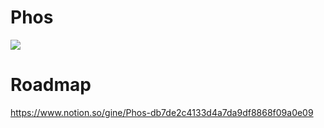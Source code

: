 # Phos
![](https://www.notion.so/image/https%3A%2F%2Fs3-us-west-2.amazonaws.com%2Fsecure.notion-static.com%2F649cd59e-b2fc-4e63-b555-3e1d3f081cd0%2F231565643351_.pic_hd.jpg?table=block&id=f7e5bb2e-3cfe-44ae-a3df-a3c272e8a6e7&width=2740&cache=v2)

# Roadmap
https://www.notion.so/gine/Phos-db7de2c4133d4a7da9df8868f09a0e09
